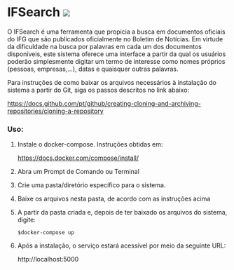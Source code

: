 

# IFSearch ![](https://www.ifg.edu.br/images/ifg/campus/jatai/logo/logo-ifg-vertical-jatai.png)

O IFSearch é uma ferramenta que propicia a busca em documentos oficiais do IFG que são publicados oficialmente no Boletim de Notícias. Em virtude da dificuldade na busca por palavras em cada um dos documentos disponíveis, este sistema oferece uma interface a partir da qual os usuários poderão simplesmente digitar um termo de interesse como nomes próprios (pessoas, empresas,...), datas e quaisquer outras palavras.

Para instruções de como baixar os arquivos necessários à instalação do sistema a partir do Git, siga os passos descritos no link abaixo:

https://docs.github.com/pt/github/creating-cloning-and-archiving-repositories/cloning-a-repository

### Uso:

1. Instale o docker-compose. Instruções obtidas em:

   https://docs.docker.com/compose/install/


2. Abra um Prompt de Comando ou Terminal

3. Crie uma pasta/diretório específico para o sistema. 

4. Baixe os arquivos nesta pasta, de acordo com as instruções acima

5. A partir da pasta criada e, depois de ter baixado os arquivos do sistema, digite:

   `$docker-compose up`
   
   
7. Após a instalação, o serviço estará acessível por meio da seguinte URL:

   http://localhost:5000


